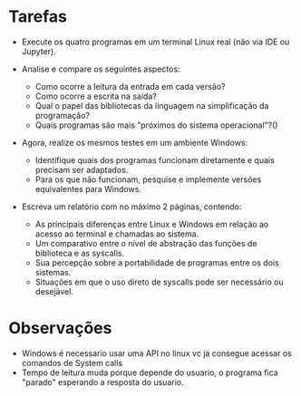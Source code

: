 # Tarefas
- Execute os quatro programas em um terminal Linux real (não via IDE ou Jupyter).

* Analise e compare os seguintes aspectos:
  - Como ocorre a leitura da entrada em cada versão? 
  - Como ocorre a escrita na saída?
  - Qual o papel das bibliotecas da linguagem na simplificação da programação?
  - Quais programas são mais "próximos do sistema operacional"?()

* Agora, realize os mesmos testes em um ambiente Windows:
  - Identifique quais dos programas funcionam diretamente e quais precisam ser adaptados.
  - Para os que não funcionam, pesquise e implemente versões equivalentes para Windows.

* Escreva um relatório com no máximo 2 páginas, contendo:
  - As principais diferenças entre Linux e Windows em relação ao acesso ao terminal e chamadas ao sistema.
  - Um comparativo entre o nível de abstração das funções de biblioteca e as syscalls.
  - Sua percepção sobre a portabilidade de programas entre os dois sistemas.
  - Situações em que o uso direto de syscalls pode ser necessário ou desejável.

# Observações
- Windows é necessario usar uma API no linux vc ja consegue acessar os comandos de System calls
- Tempo de leitura muda porque depende do usuario, o programa fica "parado" esperando a resposta do usuario.
 
